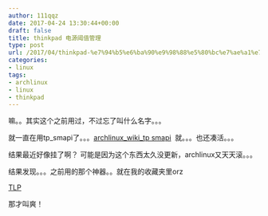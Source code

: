 ```yaml
---
author: 111qqz
date: 2017-04-24 13:30:44+00:00
draft: false
title: thinkpad 电源阈值管理
type: post
url: /2017/04/thinkpad-%e7%94%b5%e6%ba%90%e9%98%88%e5%80%bc%e7%ae%a1%e7%90%86/
categories:
- linux
tags:
- archlinux
- linux
- thinkpad
---
```


嘛。。其实这个之前用过，不过忘了叫什么名字。。。

就一直在用tp_smapi了。。。[archlinux_wiki_tp smapi](https://wiki.archlinux.org/index.php/Tp_smapi)  就。。。也还凑活。。。

结果最近好像挂了啊？ 可能是因为这个东西太久没更新，archlinux又天天滚。。。

结果发现。。。之前用的那个神器。。就在我的收藏夹里orz

[TLP](http://linrunner.de/en/tlp/docs/tlp-linux-advanced-power-management.html)

那才叫爽！

